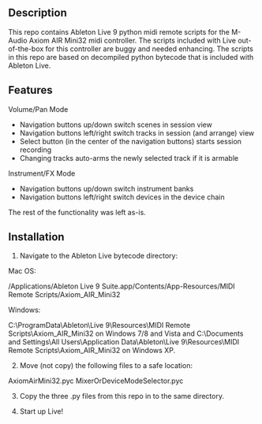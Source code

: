 Description 
-----------

This repo contains Ableton Live 9 python midi remote scripts for the M-Audio Axiom AIR Mini32 midi controller. The scripts included with Live out-of-the-box for this controller are buggy and needed enhancing. The scripts in this repo are based on decompiled python bytecode that is included with Ableton Live.

Features
--------

Volume/Pan Mode
- Navigation buttons up/down switch scenes in session view
- Navigation buttons left/right switch tracks in session (and arrange) view
- Select button (in the center of the navigation buttons) starts session recording
- Changing tracks auto-arms the newly selected track if it is armable

Instrument/FX Mode
- Navigation buttons up/down switch instrument banks
- Navigation buttons left/right switch devices in the device chain

The rest of the functionality was left as-is.

Installation
------------

1) Navigate to the Ableton Live bytecode directory:

 Mac OS:

/Applications/Ableton Live 9 Suite.app/Contents/App-Resources/MIDI Remote Scripts/Axiom_AIR_Mini32

 Windows:

C:\ProgramData\Ableton\Live 9\Resources\MIDI Remote Scripts\Axiom_AIR_Mini32 on Windows 7/8 and Vista and C:\Documents and Settings\All Users\Application Data\Ableton\Live 9\Resources\MIDI Remote Scripts\Axiom_AIR_Mini32 on Windows XP.

2) Move (not copy) the following files to a safe location:

AxiomAirMini32.pyc	 MixerOrDeviceModeSelector.pyc

3) Copy the three .py files from this repo in to the same directory.

4) Start up Live!
